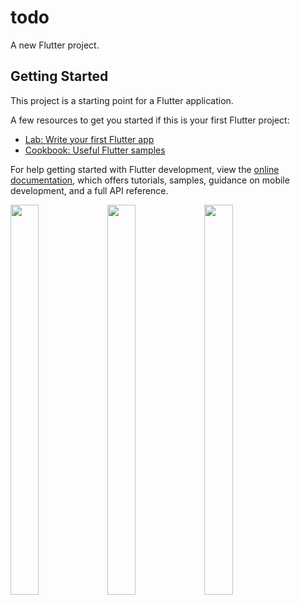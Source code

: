 # todo

A new Flutter project.

## Getting Started

This project is a starting point for a Flutter application.

A few resources to get you started if this is your first Flutter project:

- [Lab: Write your first Flutter app](https://docs.flutter.dev/get-started/codelab)
- [Cookbook: Useful Flutter samples](https://docs.flutter.dev/cookbook)

For help getting started with Flutter development, view the
[online documentation](https://docs.flutter.dev/), which offers tutorials,
samples, guidance on mobile development, and a full API reference.
<p float="center>
          
<img src="https://user-images.githubusercontent.com/113609040/210040596-19a974e5-a1c9-4da7-a54e-a68404ed17e0.png" width=22% height=35%>

<img src="https://user-images.githubusercontent.com/113609040/221774656-61e63bb3-de83-42b5-b394-dd0588aeb7d4.jpg" width=30% height=40%>

<img src="https://user-images.githubusercontent.com/113609040/221774660-67f7d659-4fba-4cde-906e-0c7d79955aaf.jpg" width=30% height=40%>

<img src="https://user-images.githubusercontent.com/113609040/221774666-cee023d3-63f7-4b25-95c5-4b74bfefef78.jpg" width=30% height=40%>
                                                                                                                 
</p>
